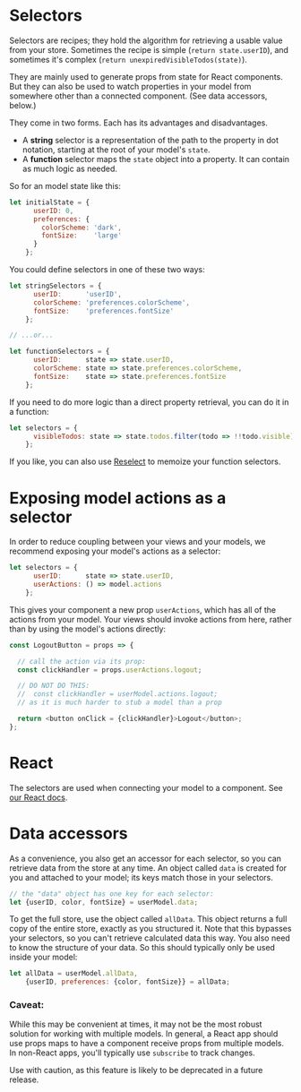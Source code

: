 
# Selectors

Selectors are recipes; they hold the algorithm for retrieving a usable value
from your store. Sometimes the recipe is simple (`return state.userID`), and
sometimes it's complex (`return unexpiredVisibleTodos(state)`).

They are mainly used to generate props from state for React components.
But they can also be used to watch properties in your model from somewhere
other than a connected component. (See data accessors, below.)

They come in two forms. Each has its advantages and disadvantages.

* A **string** selector is a representation of the path to the property in dot notation, starting at the root of your model's `state`.
* A **function** selector maps the `state` object into a property. It can contain as much logic as needed.

So for an model state like this:

```js
let initialState = {
      userID: 0,
      preferences: {
        colorScheme: 'dark',
        fontSize:    'large'
      }
    };
```
You could define selectors in one of these two ways:

```js
let stringSelectors = {
      userID:      'userID',
      colorScheme: 'preferences.colorScheme',
      fontSize:    'preferences.fontSize'
    };

// ...or...

let functionSelectors = {
      userID:      state => state.userID,
      colorScheme: state => state.preferences.colorScheme,
      fontSize:    state => state.preferences.fontSize
    };
```

If you need to do more logic than a direct property retrieval, you
can do it in a function:

```js
let selectors = {
      visibleTodos: state => state.todos.filter(todo => !!todo.visible)
    };
```

If you like, you can also use [Reselect](https://github.com/reactjs/reselect)
to memoize your function selectors.


# Exposing model actions as a selector

In order to reduce coupling between your views and your models, we recommend
exposing your model's actions as a selector:

```js
let selectors = {
      userID:      state => state.userID,
      userActions: () => model.actions
    };
```

This gives your component a new prop `userActions`, which has all of the
actions from your model. Your views should invoke actions from here, rather
than by using the model's actions directly:

```js
const LogoutButton = props => {

  // call the action via its prop:
  const clickHandler = props.userActions.logout;

  // DO NOT DO THIS:
  //  const clickHandler = userModel.actions.logout;
  // as it is much harder to stub a model than a prop

  return <button onClick = {clickHandler}>Logout</button>;
};
```

# React

The selectors are used when connecting your model to a component.
See [our React docs](react.md).

# Data accessors

As a convenience, you also get an accessor for each selector, so you can retrieve
data from the store at any time. An object called `data` is created for you and
attached to your model; its keys match those in your selectors.

```javascript
// the "data" object has one key for each selector:
let {userID, color, fontSize} = userModel.data;
```

To get the full store, use the object called `allData`. This object
returns a full copy of the entire store, exactly as you
structured it. Note that this bypasses your selectors, so you can't
retrieve calculated data this way. You also need to know the structure
of your data. So this should typically only be used inside your model:

```javascript
let allData = userModel.allData,
    {userID, preferences: {color, fontSize}} = allData;
```

### Caveat:
While this may be convenient at times, it may not be the most robust
solution for working with multiple models. In general, a React app
should use props maps to have a component receive props
from multiple models. In non-React apps, you'll typically use
`subscribe` to track changes. 

Use with caution, as this feature is likely to be deprecated in a future release.
